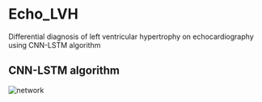 # Echo_LVH
Differential diagnosis of left ventricular hypertrophy on echocardiography using CNN-LSTM algorithm

## CNN-LSTM algorithm
![network](https://user-images.githubusercontent.com/49828672/128631720-72b6ff77-8061-4770-b544-eeb0387aa234.png)

